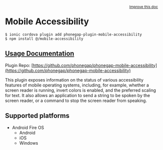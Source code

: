 <a style="float:right;font-size:12px;" href="http://github.com/ionic-team/ionic-native/edit/master/src/@ionic-native/plugins/mobile-accessibility/index.ts#L1">
  Improve this doc
</a>

# Mobile Accessibility

```
$ ionic cordova plugin add phonegap-plugin-mobile-accessibility
$ npm install @/mobile-accessibility
```

## [Usage Documentation](https://ionicframework.com/docs/native/mobile-accessibility/)

Plugin Repo: [https://github.com/phonegap/phonegap-mobile-accessibility](https://github.com/phonegap/phonegap-mobile-accessibility)

This plugin exposes information on the status of various accessibility features of mobile operating systems, including, for example, whether a screen reader is running, invert colors is enabled, and the preferred scaling for text.
It also allows an application to send a string to be spoken by the screen reader, or a command to stop the screen reader from speaking.

## Supported platforms

- Android Fire OS
  - Android
  - iOS
  - Windows
  


